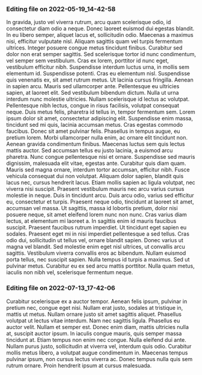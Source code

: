 

### Editing file on 2022-05-19_14-42-58

In gravida, justo vel viverra rutrum, arcu quam scelerisque odio, id consectetur diam odio a neque. Donec laoreet euismod dui egestas blandit. In eu libero semper, aliquet lacus et, sollicitudin odio. Maecenas a maximus nisi, efficitur vulputate nisl. Aliquam sagittis quam vel turpis fermentum ultrices. Integer posuere congue metus tincidunt finibus. Curabitur sed dolor non erat semper sagittis. Sed scelerisque tortor id nunc condimentum, vel semper sem vestibulum. Cras ex lorem, porttitor id nunc eget, vestibulum efficitur nibh.
Suspendisse interdum luctus urna, in mollis sem elementum id. Suspendisse potenti. Cras eu elementum nisl. Suspendisse quis venenatis ex, sit amet rutrum metus. Ut lacinia cursus fringilla. Aenean in sapien arcu. Mauris sed ullamcorper ante. Pellentesque eu ultricies sapien, at laoreet elit. Sed vestibulum bibendum dictum. Nulla ut urna interdum nunc molestie ultricies. Nullam scelerisque id lectus ac volutpat.
Pellentesque nibh lectus, congue in risus facilisis, volutpat consequat neque. Duis metus felis, pharetra id tellus in, tempor fermentum sem. Lorem ipsum dolor sit amet, consectetur adipiscing elit. Suspendisse enim massa, tincidunt sed mi quis, lacinia accumsan metus. Cras egestas commodo faucibus. Donec sit amet pulvinar felis. Phasellus in tempus augue, eu pretium lorem. Morbi ullamcorper nulla enim, ac ornare elit tincidunt non. Aenean gravida condimentum finibus. Maecenas luctus sem quis lectus mattis auctor. Sed accumsan tellus eu justo lacinia, a euismod arcu pharetra. Nunc congue pellentesque nisi et ornare. Suspendisse sed mauris dignissim, malesuada elit vitae, egestas ante.
Curabitur quis diam quam. Mauris sed magna ornare, interdum tortor accumsan, efficitur nibh. Fusce vehicula consequat dui non volutpat. Aliquam dolor sapien, blandit quis lacus nec, cursus hendrerit lacus. Etiam mollis sapien ac ligula volutpat, nec viverra nisi suscipit. Praesent vestibulum mauris nec arcu varius cursus molestie in neque. Duis in tincidunt arcu. Duis arcu odio, varius sed efficitur eu, consectetur et turpis. Praesent neque odio, tincidunt at laoreet sit amet, accumsan vel massa. Ut sagittis, massa id lobortis pretium, dolor nisi posuere neque, sit amet eleifend lorem nunc non nunc. Cras varius diam lectus, at elementum mi laoreet a. In sagittis enim id mauris faucibus suscipit. Praesent faucibus rutrum imperdiet. Ut tincidunt eget sapien eu sodales. Praesent eget mi in nisi imperdiet pellentesque a sed tellus. Cras odio dui, sollicitudin ut tellus vel, ornare blandit sapien.
Donec varius ut magna vel blandit. Sed molestie enim eget nisl ultrices, ut convallis arcu sagittis. Vestibulum viverra convallis eros ac bibendum. Nullam euismod porta tellus, nec suscipit sapien. Nulla tempus id turpis a maximus. Sed ut pulvinar metus. Curabitur eu ex sed arcu mattis porttitor. Nulla quam metus, iaculis non nibh vel, scelerisque fermentum neque.




### Editing file on 2022-07-13_17-42-06

Curabitur scelerisque ex a auctor tempor. Aenean felis ipsum, pulvinar in pretium nec, congue eget nisi. Nullam erat justo, sodales at tristique in, mattis ut metus. Nullam ornare justo sit amet sagittis aliquet. Phasellus volutpat ut lectus vitae interdum. Nam nec sagittis ligula. Phasellus eu auctor velit.
Nullam et semper est. Donec enim diam, mattis ultricies nulla at, suscipit auctor ipsum. In iaculis congue mauris, quis semper massa tincidunt at. Etiam tempus non enim nec congue. Nulla eleifend dui ante. Nullam purus justo, sollicitudin at viverra vel, interdum quis odio. Curabitur mollis metus libero, a volutpat augue condimentum in. Maecenas tempus pulvinar ipsum, non cursus lectus viverra ac. Donec tempus nulla quis sem rutrum ornare. Proin hendrerit ipsum at cursus malesuada.


